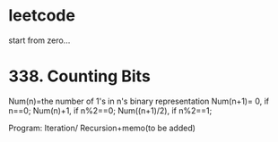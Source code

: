 # leetcode
start from zero...

# 338. Counting Bits
Num(n)=the number of 1's in n's binary representation
Num(n+1)=
          0, if n==0;
          Num(n)+1, if n%2==0;
          Num((n+1)/2), if n%2==1;

Program: Iteration/ Recursion+memo(to be added)
